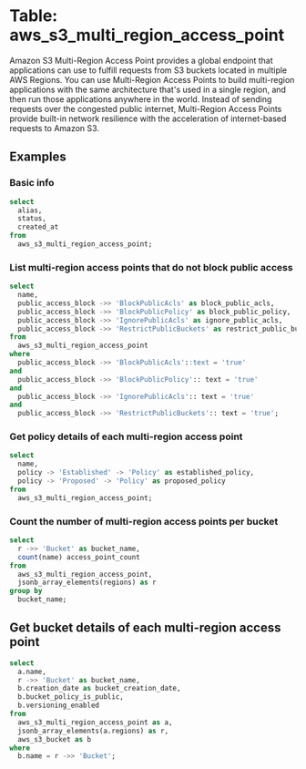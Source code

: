 # Table: aws_s3_multi_region_access_point

Amazon S3 Multi-Region Access Point provides a global endpoint that applications can use to fulfill requests from S3 buckets located in multiple AWS Regions. You can use Multi-Region Access Points to build multi-region applications with the same architecture that's used in a single region, and then run those applications anywhere in the world. Instead of sending requests over the congested public internet, Multi-Region Access Points provide built-in network resilience with the acceleration of internet-based requests to Amazon S3.

## Examples

### Basic info

```sql
select
  alias,
  status,
  created_at
from
  aws_s3_multi_region_access_point;
```

### List multi-region access points that do not block public access

```sql
select
  name,
  public_access_block ->> 'BlockPublicAcls' as block_public_acls,
  public_access_block ->> 'BlockPublicPolicy' as block_public_policy,
  public_access_block ->> 'IgnorePublicAcls' as ignore_public_acls,
  public_access_block ->> 'RestrictPublicBuckets' as restrict_public_buckets
from
  aws_s3_multi_region_access_point
where
  public_access_block ->> 'BlockPublicAcls'::text = 'true'
and
  public_access_block ->> 'BlockPublicPolicy':: text = 'true'
and
  public_access_block ->> 'IgnorePublicAcls':: text = 'true'
and
  public_access_block ->> 'RestrictPublicBuckets':: text = 'true';
```

### Get policy details of each multi-region access point

```sql
select
  name,
  policy -> 'Established' -> 'Policy' as established_policy,
  policy -> 'Proposed' -> 'Policy' as proposed_policy
from
  aws_s3_multi_region_access_point;
```

### Count the number of multi-region access points per bucket

```sql
select
  r ->> 'Bucket' as bucket_name,
  count(name) access_point_count
from
  aws_s3_multi_region_access_point,
  jsonb_array_elements(regions) as r
group by
  bucket_name;
```

## Get bucket details of each multi-region access point

```sql
select
  a.name,
  r ->> 'Bucket' as bucket_name,
  b.creation_date as bucket_creation_date,
  b.bucket_policy_is_public,
  b.versioning_enabled
from
  aws_s3_multi_region_access_point as a,
  jsonb_array_elements(a.regions) as r,
  aws_s3_bucket as b
where
  b.name = r ->> 'Bucket';
```